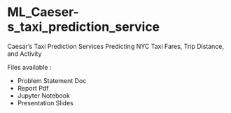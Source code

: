 # ML_Caeser-s_taxi_prediction_service
Caesar’s Taxi Prediction Services Predicting NYC Taxi Fares, Trip Distance, and Activity

Files available :
- Problem Statement Doc
- Report Pdf
- Jupyter Notebook
- Presentation Slides
